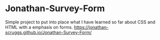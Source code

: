# Jonathan-Survey-Form
Simple project to put into place what I have learned so far about CSS and HTML with a emphasis on forms. https://jonathan-scruggs.github.io/Jonathan-Survey-Form/
